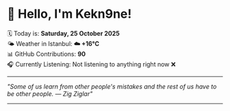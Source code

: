 # 👋 Hello, I'm Kekn9ne!

🗓️ Today is: **Saturday, 25 October 2025**  
🌤️ Weather in Istanbul: **☁️   +16°C**  
📊 GitHub Contributions: **90**  
🎧 Currently Listening: Not listening to anything right now ❌

---

_"Some of us learn from other people's mistakes and the rest of us have to be other people.   — *Zig Ziglar*"_

---
